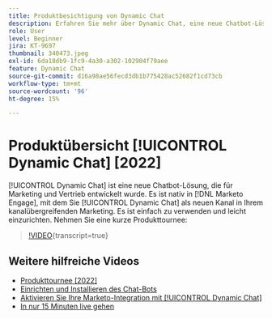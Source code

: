 ```yaml
---
title: Produktbesichtigung von Dynamic Chat
description: Erfahren Sie mehr über Dynamic Chat, eine neue Chatbot-Lösung, die von Adobe für Marketing und Vertrieb entwickelt wurde.
role: User
level: Beginner
jira: KT-9697
thumbnail: 340473.jpeg
exl-id: 6da18db9-1fc9-4a30-a302-102904f79aee
feature: Dynamic Chat
source-git-commit: d16a98ae56fecd3db1b775428ac52682f1cd73cb
workflow-type: tm+mt
source-wordcount: '96'
ht-degree: 15%

---
```


# Produktübersicht [!UICONTROL Dynamic Chat] [2022]

[!UICONTROL Dynamic Chat]  ist eine neue Chatbot-Lösung, die für Marketing und Vertrieb entwickelt wurde. Es ist nativ in [!DNL Marketo Engage], mit dem Sie [!UICONTROL Dynamic Chat]  als neuen Kanal in Ihrem kanalübergreifenden Marketing. Es ist einfach zu verwenden und leicht einzurichten. Nehmen Sie eine kurze Produkttournee:

>[!VIDEO](https://video.tv.adobe.com/v/340473/?quality=12&learn=on){transcript=true}

## Weitere hilfreiche Videos

* [Produkttournee [2022]](product-tour-2022.md)
* [Einrichten und Installieren des Chat-Bots](setup.md)
* [Aktivieren Sie Ihre Marketo-Integration mit [!UICONTROL Dynamic Chat]](marketo-integration.md)
* [In nur 15 Minuten live gehen](go-live-in-15-minutes.md)
